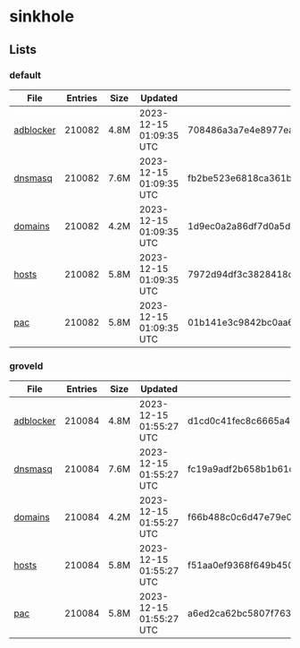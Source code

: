 # sinkhole

## Lists

### default

|File|Entries|Size|Updated|Hash|
|-|-|-|-|-|
|[adblocker](https://raw.githubusercontent.com/groveld/sinkhole/lists/default/adblocker.txt)|210082|4.8M|2023-12-15 01:09:35 UTC|708486a3a7e4e8977ea52f40ee41cae66bece9842a9ef2f55ca4e5dcd979e2c3|
|[dnsmasq](https://raw.githubusercontent.com/groveld/sinkhole/lists/default/dnsmasq.txt)|210082|7.6M|2023-12-15 01:09:35 UTC|fb2be523e6818ca361bf9618436b7aa05101bc4993055cb8191e775ca40b2255|
|[domains](https://raw.githubusercontent.com/groveld/sinkhole/lists/default/domains.txt)|210082|4.2M|2023-12-15 01:09:35 UTC|1d9ec0a2a86df7d0a5dbb1bd18cf3c97f56fc51e566dbda3204df8fe71ac85ae|
|[hosts](https://raw.githubusercontent.com/groveld/sinkhole/lists/default/hosts.txt)|210082|5.8M|2023-12-15 01:09:35 UTC|7972d94df3c3828418d2cfc2963e14d9baad6d7869785058c867a81d62ffa0a7|
|[pac](https://raw.githubusercontent.com/groveld/sinkhole/lists/default/pac.txt)|210082|5.8M|2023-12-15 01:09:35 UTC|01b141e3c9842bc0aa680b47c8eba2f3d8a7289b5d3f98e0afa7fdf270d7087d|

### groveld

|File|Entries|Size|Updated|Hash|
|-|-|-|-|-|
|[adblocker](https://raw.githubusercontent.com/groveld/sinkhole/lists/groveld/adblocker.txt)|210084|4.8M|2023-12-15 01:55:27 UTC|d1cd0c41fec8c6665a4dc712b2313f27f6dc09aed61f61cf21bd0a681f87c143|
|[dnsmasq](https://raw.githubusercontent.com/groveld/sinkhole/lists/groveld/dnsmasq.txt)|210084|7.6M|2023-12-15 01:55:27 UTC|fc19a9adf2b658b1b61d7f78fc86149e7e60603f576feadfe3f9a144f451706e|
|[domains](https://raw.githubusercontent.com/groveld/sinkhole/lists/groveld/domains.txt)|210084|4.2M|2023-12-15 01:55:27 UTC|f66b488c0c6d47e79e03e18c9ac9407cf8b963e78b45ba033483ac0aabf83f2e|
|[hosts](https://raw.githubusercontent.com/groveld/sinkhole/lists/groveld/hosts.txt)|210084|5.8M|2023-12-15 01:55:27 UTC|f51aa0ef9368f649b4506286441049f9d38b35b81915875b177835cc261ffcff|
|[pac](https://raw.githubusercontent.com/groveld/sinkhole/lists/groveld/pac.txt)|210084|5.8M|2023-12-15 01:55:27 UTC|a6ed2ca62bc5807f763c213447c1b4deb9e0f685031853afef323ddfb7d1ba82|
